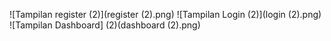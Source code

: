 ![Tampilan register (2)](register (2).png)
![Tampilan Login (2)](login (2).png)
![Tampilan Dashboard] (2)(dashboard (2).png)
